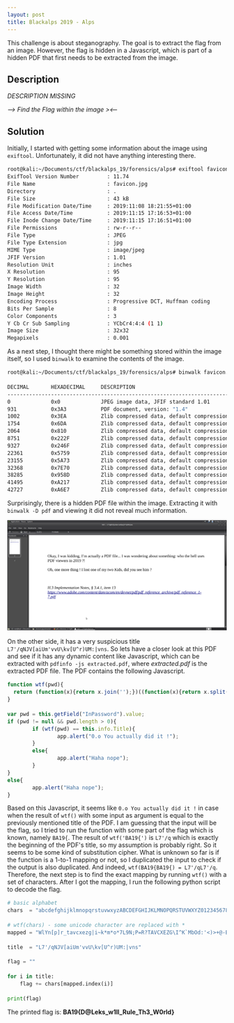 ```yaml
---
layout: post
title: Blackalps 2019 - Alps
---
```


This challenge is about steganography. The goal is to extract the flag from an image. However, the flag is hidden in a Javascript, which is part of a hidden PDF that first needs to be extracted from the image.

<!--more-->
## Description

*DESCRIPTION MISSING*

*--> Find the Flag within the image ><--*


## Solution
Initially, I started with getting some information about the image using `exiftool`. Unfortunately, it did not have anything interesting there.

```bash
root@kali:~/Documents/ctf/blackalps_19/forensics/alps# exiftool favicon.jpg 
ExifTool Version Number         : 11.74
File Name                       : favicon.jpg
Directory                       : .
File Size                       : 43 kB
File Modification Date/Time     : 2019:11:08 18:21:55+01:00
File Access Date/Time           : 2019:11:15 17:16:53+01:00
File Inode Change Date/Time     : 2019:11:15 17:16:51+01:00
File Permissions                : rw-r--r--
File Type                       : JPEG
File Type Extension             : jpg
MIME Type                       : image/jpeg
JFIF Version                    : 1.01
Resolution Unit                 : inches
X Resolution                    : 95
Y Resolution                    : 95
Image Width                     : 32
Image Height                    : 32
Encoding Process                : Progressive DCT, Huffman coding
Bits Per Sample                 : 8
Color Components                : 3
Y Cb Cr Sub Sampling            : YCbCr4:4:4 (1 1)
Image Size                      : 32x32
Megapixels                      : 0.001
```

As a next step, I thought there might be something stored within the image itself, so I used `binwalk` to examine the contents of the image.

```bash
root@kali:~/Documents/ctf/blackalps_19/forensics/alps# binwalk favicon.jpg 

DECIMAL       HEXADECIMAL     DESCRIPTION
--------------------------------------------------------------------------------
0             0x0             JPEG image data, JFIF standard 1.01
931           0x3A3           PDF document, version: "1.4"
1002          0x3EA           Zlib compressed data, default compression
1754          0x6DA           Zlib compressed data, default compression
2064          0x810           Zlib compressed data, default compression
8751          0x222F          Zlib compressed data, default compression
9327          0x246F          Zlib compressed data, default compression
22361         0x5759          Zlib compressed data, default compression
23155         0x5A73          Zlib compressed data, default compression
32368         0x7E70          Zlib compressed data, default compression
38285         0x958D          Zlib compressed data, default compression
41495         0xA217          Zlib compressed data, default compression
42727         0xA6E7          Zlib compressed data, default compression

```

Surprisingly, there is a hidden PDF file within the image. Extracting it with `binwalk -D pdf` and viewing it did not reveal much information. 

![Hidden PDF](/resources/2019/blackalps/images/hidden_pdf.png)

On the other side, it has a very suspicious title `L7'/qNJV[aiUm'vvU\kv[U^r)UM:|vns`. So lets have a closer look at this PDF and see if it has any dynamic content like Javascript, which can be extracted with `pdfinfo -js extracted.pdf`, where *extracted.pdf* is the extracted PDF file. The PDF contains the following Javascript.

```javascript
function wtf(pwd){
  return (function(x){return x.join('');})((function(x){return x.split('');})(pwd).map(function(x){return x.charCodeAt(0);}).map(function(y){return ((function(x){return String.fromCharCode(x);})((function(x){return y + x;})((function(x){return x * 10;})((function(x){return (-1)**x;})((function(x){return x % 2;})(y))))))}))
}

var pwd = this.getField("InPassword").value;
if (pwd != null && pwd.length > 0){
        if (wtf(pwd) == this.info.Title){
                app.alert("0.o You actually did it !");
        }
        else{
                app.alert("Haha nope");
        }
}
else{
        app.alert("Haha nope");
}
```

Based on this Javascript, it seems like `0.o You actually did it !` in case when the result of `wtf()` with some input as argument is equal to the previously mentioned title of the PDF. I am guessing that the input will be the flag, so I tried to run the function with some part of the flag which is known, namely `BA19{`. The result of `wtf('BA19{')` is `L7'/q` which is exactly the beginning of the PDF's title, so my assumption is probably right. So it seems to be some kind of substitution cipher. What is unknown so far is if the function is a 1-to-1 mapping or not, so I duplicated the input to check if the output is also duplicated. And indeed, `wtf(BA19{BA19{) = L7'/qL7'/q`. Therefore, the next step is to find the exact mapping by running `wtf()` with a set of characters. After I got the mapping, I run the following python script to decode the flag.

```python
# basic alphabet
chars  = "abcdefghijklmnopqrstuvwxyzABCDEFGHIJKLMNOPQRSTUVWXYZ0123456789#|{}_/@$"

# wtf(chars) - some unicode character are replaced with *
mapped = "WlYn[p]r_tavcxezg|i~k*m*o*7L9N;P=R?TAVCXEZG\I^K`MbOd:'<)>+@-B/**qsU%J."

title  = "L7'/qNJV[aiUm'vvU\kv[U^r)UM:|vns"

flag = ""

for i in title:
    flag += chars[mapped.index(i)]

print(flag)
```

The printed flag is: **BA19{D@Leks_w1ll_Rule_Th3_W0rld}**


